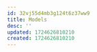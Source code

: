 ```yaml
---
id: 32vj55d4mb3g124t6z37ww9
title: Models
desc: ''
updated: 1724626810210
created: 1724626810210
---
```

